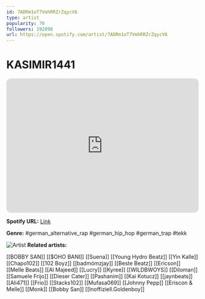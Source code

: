 ```yaml
---
id: 7ADRm1oT7VmhRRZrZqycV6
type: artist
popularity: 70
followers: 192098
url: https://open.spotify.com/artist/7ADRm1oT7VmhRRZrZqycV6
---
```

# KASIMIR1441

<iframe style="border-radius:12px" src="https://open.spotify.com/embed/artist/7ADRm1oT7VmhRRZrZqycV6" width="100%" height="352" frameBorder="0" allowfullscreen="" allow="autoplay; clipboard-write; encrypted-media; fullscreen; picture-in-picture" loading="lazy"></iframe>

**Spotify URL:** [Link](https://open.spotify.com/artist/7ADRm1oT7VmhRRZrZqycV6)

**Genre:**  #german_alternative_rap #german_hip_hop #german_trap #tekk

![Artist](https://i.scdn.co/image/ab6761610000e5eb12c2336ee69353e1c42c40fd)
**Related artists:**

[[BOBBY SAN]]
[[$OHO BANI]]
[[Suena]]
[[Young Hydro Beatz]]
[[Yin Kalle]]
[[Chapo102]]
[[102 Boyz]]
[[badmómzjay]]
[[Beste Beatz]]
[[Ericson]]
[[Melle Beats]]
[[Al Majeed]]
[[Lucry]]
[[Kyree]]
[[WILDBWOYS]]
[[Diloman]]
[[Samuele Frijo]]
[[Dieser Cater]]
[[Pashanim]]
[[Kai Kotucz]]
[[jaynbeats]]
[[Ali471]]
[[Frio]]
[[Stacks102]]
[[Mufasa069]]
[[Johnny Pepp]]
[[Eriscon & Melle]]
[[Monk]]
[[Bobby San]]
[[Inoffiziell.Goldenboy]]
